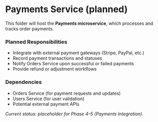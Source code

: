 # Payments Service (planned)

This folder will host the **Payments microservice**, which processes and tracks order payments.

### Planned Responsibilities
- Integrate with external payment gateways (Stripe, PayPal, etc.)
- Record payment transactions and statuses
- Notify Orders Service upon successful or failed payments
- Provide refund or adjustment workflows

### Dependencies
- Orders Service (for payment requests and updates)
- Users Service (for user validation)
- Potential external payment APIs

_Current status: placeholder for Phase 4–5 (Payments Integration)._
